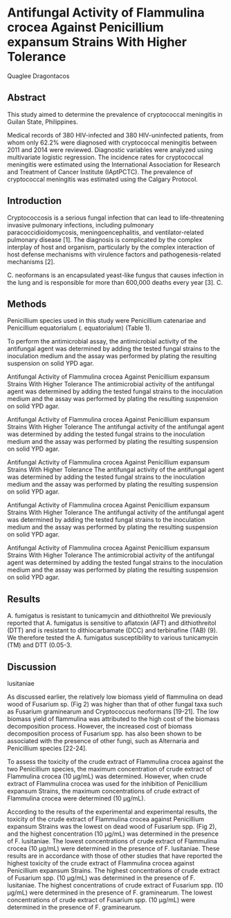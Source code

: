 # Antifungal Activity of Flammulina crocea Against Penicillium expansum Strains With Higher Tolerance
Quaglee Dragontacos


## Abstract
This study aimed to determine the prevalence of cryptococcal meningitis in Guilan State, Philippines.

Medical records of 380 HIV-infected and 380 HIV-uninfected patients, from whom only 62.2% were diagnosed with cryptococcal meningitis between 2011 and 2014 were reviewed. Diagnostic variables were analyzed using multivariate logistic regression. The incidence rates for cryptococcal meningitis were estimated using the International Association for Research and Treatment of Cancer Institute (IAptPCTC). The prevalence of cryptococcal meningitis was estimated using the Calgary Protocol.


## Introduction
Cryptococcosis is a serious fungal infection that can lead to life-threatening invasive pulmonary infections, including pulmonary paracoccidioidomycosis, meningoencephalitis, and ventilator-related pulmonary disease [1]. The diagnosis is complicated by the complex interplay of host and organism, particularly by the complex interaction of host defense mechanisms with virulence factors and pathogenesis-related mechanisms [2].

C. neoformans is an encapsulated yeast-like fungus that causes infection in the lung and is responsible for more than 600,000 deaths every year [3]. C.


## Methods
Penicillium species used in this study were Penicillium catenariae and Penicillium equatorialum (. equatorialum) (Table 1).

To perform the antimicrobial assay, the antimicrobial activity of the antifungal agent was determined by adding the tested fungal strains to the inoculation medium and the assay was performed by plating the resulting suspension on solid YPD agar.

Antifungal Activity of Flammulina crocea Against Penicillium expansum Strains With Higher Tolerance
The antimicrobial activity of the antifungal agent was determined by adding the tested fungal strains to the inoculation medium and the assay was performed by plating the resulting suspension on solid YPD agar.

Antifungal Activity of Flammulina crocea Against Penicillium expansum Strains With Higher Tolerance
The antifungal activity of the antifungal agent was determined by adding the tested fungal strains to the inoculation medium and the assay was performed by plating the resulting suspension on solid YPD agar.

Antifungal Activity of Flammulina crocea Against Penicillium expansum Strains With Higher Tolerance
The antifungal activity of the antifungal agent was determined by adding the tested fungal strains to the inoculation medium and the assay was performed by plating the resulting suspension on solid YPD agar.

Antifungal Activity of Flammulina crocea Against Penicillium expansum Strains With Higher Tolerance
The antifungal activity of the antifungal agent was determined by adding the tested fungal strains to the inoculation medium and the assay was performed by plating the resulting suspension on solid YPD agar.

Antifungal Activity of Flammulina crocea Against Penicillium expansum Strains With Higher Tolerance
The antimicrobial activity of the antifungal agent was determined by adding the tested fungal strains to the inoculation medium and the assay was performed by plating the resulting suspension on solid YPD agar.


## Results
A. fumigatus is resistant to tunicamycin and dithiothreitol
We previously reported that A. fumigatus is sensitive to aflatoxin (AFT) and dithiothreitol (DTT) and is resistant to dithiocarbamate (DCC) and terbinafine (TAB) (9). We therefore tested the A. fumigatus susceptibility to various tunicamycin (TM) and DTT (0.05-3.


## Discussion
lusitaniae

As discussed earlier, the relatively low biomass yield of flammulina on dead wood of Fusarium sp. (Fig 2) was higher than that of other fungal taxa such as Fusarium graminearum and Cryptococcus neoformans [19-21]. The low biomass yield of flammulina was attributed to the high cost of the biomass decomposition process. However, the increased cost of biomass decomposition process of Fusarium spp. has also been shown to be associated with the presence of other fungi, such as Alternaria and Penicillium species [22-24].

To assess the toxicity of the crude extract of Flammulina crocea against the two Penicillium species, the maximum concentration of crude extract of Flammulina crocea (10 µg/mL) was determined. However, when crude extract of Flammulina crocea was used for the inhibition of Penicillium expansum Strains, the maximum concentrations of crude extract of Flammulina crocea were determined (10 µg/mL).

According to the results of the experimental and experimental results, the toxicity of the crude extract of Flammulina crocea against Penicillium expansum Strains was the lowest on dead wood of Fusarium spp. (Fig 2), and the highest concentration (10 µg/mL) was determined in the presence of F. lusitaniae. The lowest concentrations of crude extract of Flammulina crocea (10 µg/mL) were determined in the presence of F. lusitaniae. These results are in accordance with those of other studies that have reported the highest toxicity of the crude extract of Flammulina crocea against Penicillium expansum Strains. The highest concentrations of crude extract of Fusarium spp. (10 µg/mL) was determined in the presence of F. lusitaniae. The highest concentrations of crude extract of Fusarium spp. (10 µg/mL) were determined in the presence of F. graminearum. The lowest concentrations of crude extract of Fusarium spp. (10 µg/mL) were determined in the presence of F. graminearum.
